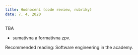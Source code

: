 ```yaml
---
title: Hodnocení (code review, rubriky)
date: 7. 4. 2020
...
```


TBA

* sumatívna a formatívna zpv.

Recommended reading: Software engineering in the academy.
